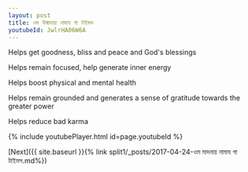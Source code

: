 ```yaml
---
layout: post
title: ওম উন্মাদায়া নামায গা টাইমস
youtubeId: JwlrHA06W6A
---
```

 
 
Helps get goodness, bliss and peace and God's blessings
 
Helps remain focused, help generate inner energy 
 
Helps boost physical and mental health 
 
Helps remain grounded and generates a sense of gratitude towards the greater power 
 
Helps reduce bad karma
 
 
 
 


{% include youtubePlayer.html id=page.youtubeId %}
 
[Next]({{ site.baseurl }}{% link  split1/_posts/2017-04-24-ওম মাদনায় নামায গা টাইমস.md%})
 
